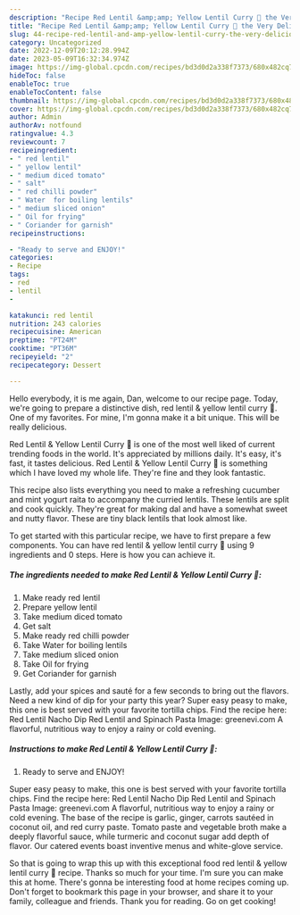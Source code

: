 ```yaml
---
description: "Recipe Red Lentil &amp;amp; Yellow Lentil Curry 🍛 the Very Delicious"
title: "Recipe Red Lentil &amp;amp; Yellow Lentil Curry 🍛 the Very Delicious"
slug: 44-recipe-red-lentil-and-amp-yellow-lentil-curry-the-very-delicious
category: Uncategorized
date: 2022-12-09T20:12:28.994Z
date: 2023-05-09T16:32:34.974Z
image: https://img-global.cpcdn.com/recipes/bd3d0d2a338f7373/680x482cq70/red-lentil-yellow-lentil-curry-recipe-main-photo.jpg
hideToc: false
enableToc: true
enableTocContent: false
thumbnail: https://img-global.cpcdn.com/recipes/bd3d0d2a338f7373/680x482cq70/red-lentil-yellow-lentil-curry-recipe-main-photo.jpg
cover: https://img-global.cpcdn.com/recipes/bd3d0d2a338f7373/680x482cq70/red-lentil-yellow-lentil-curry-recipe-main-photo.jpg
author: Admin
authorAv: notfound
ratingvalue: 4.3
reviewcount: 7
recipeingredient:
- " red lentil"
- " yellow lentil"
- " medium diced tomato"
- " salt"
- " red chilli powder"
- " Water  for boiling lentils"
- " medium sliced onion"
- " Oil for frying"
- " Coriander for garnish"
recipeinstructions:

- "Ready to serve and ENJOY!"
categories:
- Recipe
tags:
- red
- lentil
- 

katakunci: red lentil  
nutrition: 243 calories
recipecuisine: American
preptime: "PT24M"
cooktime: "PT36M"
recipeyield: "2"
recipecategory: Dessert

---
```



Hello everybody, it is me again, Dan, welcome to our recipe page. Today, we're going to prepare a distinctive dish, red lentil &amp; yellow lentil curry 🍛. One of my favorites. For mine, I'm gonna make it a bit unique. This will be really delicious.

Red Lentil &amp; Yellow Lentil Curry 🍛 is one of the most well liked of current trending foods in the world. It's appreciated by millions daily. It's easy, it's fast, it tastes delicious. Red Lentil &amp; Yellow Lentil Curry 🍛 is something which I have loved my whole life. They're fine and they look fantastic.

This recipe also lists everything you need to make a refreshing cucumber and mint yogurt raita to accompany the curried lentils. These lentils are split and cook quickly. They&#39;re great for making dal and have a somewhat sweet and nutty flavor. These are tiny black lentils that look almost like.


To get started with this particular recipe, we have to first prepare a few components. You can have red lentil &amp; yellow lentil curry 🍛 using 9 ingredients and 0 steps. Here is how you can achieve it.

<!--inarticleads1-->

##### The ingredients needed to make Red Lentil &amp; Yellow Lentil Curry 🍛:

1. Make ready  red lentil
1. Prepare  yellow lentil
1. Take  medium diced tomato
1. Get  salt
1. Make ready  red chilli powder
1. Take  Water  for boiling lentils
1. Take  medium sliced onion
1. Take  Oil for frying
1. Get  Coriander for garnish


Lastly, add your spices and sauté for a few seconds to bring out the flavors. Need a new kind of dip for your party this year? Super easy peasy to make, this one is best served with your favorite tortilla chips. Find the recipe here: Red Lentil Nacho Dip Red Lentil and Spinach Pasta Image: greenevi.com A flavorful, nutritious way to enjoy a rainy or cold evening. 

<!--inarticleads2-->

##### Instructions to make Red Lentil &amp; Yellow Lentil Curry 🍛:


1. Ready to serve and ENJOY!

Super easy peasy to make, this one is best served with your favorite tortilla chips. Find the recipe here: Red Lentil Nacho Dip Red Lentil and Spinach Pasta Image: greenevi.com A flavorful, nutritious way to enjoy a rainy or cold evening. The base of the recipe is garlic, ginger, carrots sautéed in coconut oil, and red curry paste. Tomato paste and vegetable broth make a deeply flavorful sauce, while turmeric and coconut sugar add depth of flavor. Our catered events boast inventive menus and white-glove service. 

So that is going to wrap this up with this exceptional food red lentil &amp; yellow lentil curry 🍛 recipe. Thanks so much for your time. I'm sure you can make this at home. There's gonna be interesting food at home recipes coming up. Don't forget to bookmark this page in your browser, and share it to your family, colleague and friends. Thank you for reading. Go on get cooking!
